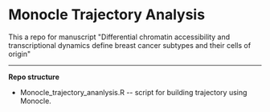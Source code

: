 # Monocle Trajectory Analysis

This a repo for manuscript "Differential chromatin accessibility and transcriptional dynamics define breast cancer subtypes and their cells of origin"

---

**Repo structure**

* Monocle_trajectory_ananlysis.R -- script for building trajectory using Monocle. 